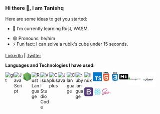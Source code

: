 ### Hi there 👋, I am Tanishq 

Here are some ideas to get you started:

<!-- - 🔭 I’m currently working on ... --> 
- 🌱 I’m currently learning Rust, WASM.
<!-- - 👯 I’m looking to collaborate on ... -->
<!-- - 🤔 I’m looking for help with ... -->
<!-- - 💬 Ask me about ... -->
<!-- - 📫 How to reach me: ... -->
- 😄 Pronouns: he/him
- ⚡ Fun fact: I can solve a rubik's cube under 15 seconds.

[LinkedIn](https://www.linkedin.com/in/tanishq-singla-520431192/) **|**
[Twitter](https://twitter.com/mainTanishq)

**Languages and Technologies I have used:**

<img align="left" src="https://avatars3.githubusercontent.com/u/18133?s=200&v=4" alt="git" width=28px />
<img align="left" src="https://upload.wikimedia.org/wikipedia/commons/6/6a/JavaScript-logo.png" alt="JavaScript" width=28px />
<img align="left" src="https://raw.githubusercontent.com/github/explore/80688e429a7d4ef2fca1e82350fe8e3517d3494d/topics/nodejs/nodejs.png" alt="NodeJs" width=28px />
<img align="left" src="https://user-images.githubusercontent.com/739070/62526177-3fcb4700-b828-11e9-8c7a-4e31dbf65dc7.png" alt="Rust Language" width=28px />
<img align="left" src="https://upload.wikimedia.org/wikipedia/commons/thumb/9/9a/Visual_Studio_Code_1.35_icon.svg/1200px-Visual_Studio_Code_1.35_icon.svg.png" alt="Visual Studio Code" width=28px />
<img align="left" src="https://upload.wikimedia.org/wikipedia/commons/1/18/ISO_C%2B%2B_Logo.svg" alt="C plus plus" width=28px />
<img align="left" src="https://upload.wikimedia.org/wikipedia/en/3/30/Java_programming_language_logo.svg" alt="Java" width=28px />
<img align="left" src="https://encrypted-tbn0.gstatic.com/images?q=tbn%3AANd9GcTszjiaVFVusgdG8vWy8b3K67aEtJt545LjpQ&usqp=CAU" alt="C language" width=28px />
<img align="left" src="https://upload.wikimedia.org/wikipedia/commons/thumb/7/73/Ruby_logo.svg/1024px-Ruby_logo.svg.png" alt="ruby language" width=28px />
<img align="left" src="https://upload.wikimedia.org/wikipedia/commons/thumb/3/3c/TuxFlat.svg/149px-TuxFlat.svg.png" alt="linux" width=28px />

<img align="left" src="https://raw.githubusercontent.com/github/explore/80688e429a7d4ef2fca1e82350fe8e3517d3494d/topics/typescript/typescript.png" alt="Typescript" width=28px />
<img align="left" src="https://raw.githubusercontent.com/github/explore/80688e429a7d4ef2fca1e82350fe8e3517d3494d/topics/html/html.png" alt="HTML" width=28px />
<img align="left" src="https://raw.githubusercontent.com/github/explore/80688e429a7d4ef2fca1e82350fe8e3517d3494d/topics/css/css.png" alt="CSS" width=28px />
<img align="left" src="https://raw.githubusercontent.com/github/explore/80688e429a7d4ef2fca1e82350fe8e3517d3494d/topics/markdown/markdown.png" alt="Markdown" width=28px />
<img align="left" src="https://raw.githubusercontent.com/github/explore/80688e429a7d4ef2fca1e82350fe8e3517d3494d/topics/mongodb/mongodb.png" alt="MongoDB" width=40px />
<img align="left" src="https://raw.githubusercontent.com/github/explore/80688e429a7d4ef2fca1e82350fe8e3517d3494d/topics/jquery/jquery.png" alt="JQuery" width=48px />
<img align="left" src="https://raw.githubusercontent.com/github/explore/80688e429a7d4ef2fca1e82350fe8e3517d3494d/topics/bootstrap/bootstrap.png" alt="Bootstrap" width=28px />  
  
  
<img align="left" src="https://raw.githubusercontent.com/github/explore/80688e429a7d4ef2fca1e82350fe8e3517d3494d/topics/react/react.png" alt="React" width=28px />
<img align="left" src="https://raw.githubusercontent.com/github/explore/80688e429a7d4ef2fca1e82350fe8e3517d3494d/topics/sass/sass.png" alt="sass" width=28px />
